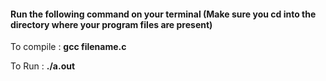 #### Run the following command on your terminal (Make sure you cd into the directory where your program files are present)

To compile : **gcc filename.c**

To Run : **./a.out**
